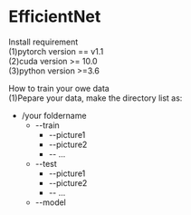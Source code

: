 # EfficientNet
Install requirement  
(1)pytorch version == v1.1  
(2)cuda version >= 10.0  
(3)python version >=3.6  

How to train your owe data  
(1)Pepare your data, make the directory list as:  
   * /your foldername  
       * --train  
         * --picture1  
         * --picture2  
         * -- ...  
       * --test  
         * --picture1  
         * --picture2  
         * -- ...  
       * --model  

